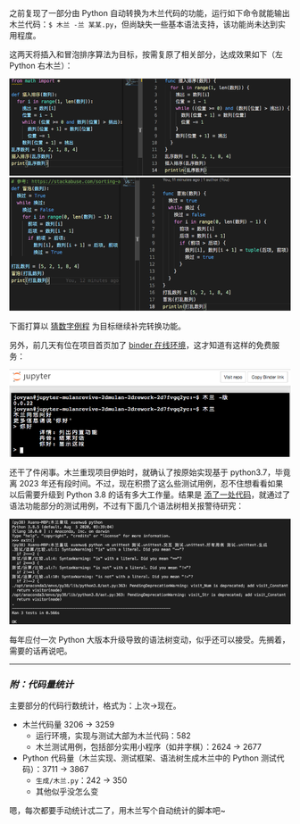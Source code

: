 
之前复现了一部分由 Python 自动转换为木兰代码的功能，运行如下命令就能输出木兰代码：`$ 木兰 -兰 某某.py`，但尚缺失一些基本语法支持，该功能尚未达到实用程度。

这两天将插入和冒泡排序算法为目标，按需复原了相关部分，达成效果如下（左 Python 右木兰）：

![插入](截图/2021-07-18_插入排序.png)
![冒泡](截图/2021-07-18_冒泡排序.png)

下面打算以 [猜数字例程](https://gitee.com/MulanRevive/mulan-rework/blob/master/%E6%B5%8B%E8%AF%95/%E6%89%8B%E5%B7%A5%E6%B5%8B%E8%AF%95/%E5%91%BD%E4%BB%A4%E8%A1%8C.ul) 为目标继续补完转换功能。

另外，前几天有位在项目首页加了 [binder 在线环境](https://mybinder.org/v2/git/https%3A%2F%2Fgitee.com%2FMulanRevive%2Fmulan-rework/HEAD)，这才知道有这样的免费服务：

![binder](截图/2021-07-18_binder.png)

还干了件闲事。木兰重现项目伊始时，就确认了按原始实现基于 python3.7，毕竟离 2023 年还有段时间。不过，现在积攒了这么些测试用例，忍不住想看看如果以后需要升级到 Python 3.8 的话有多大工作量。结果是 [添了一处代码](https://gitee.com/MulanRevive/mulan-rework/commit/5758d173b1b45e94f7c7ac43dc6bf4d76c34456c)，就通过了语法功能部分的测试用例，不过有下面几个语法树相关报警待研究：

![报警](截图/2021-07-18_py38.png)

每年应付一次 Python 大版本升级导致的语法树变动，似乎还可以接受。先搁着，需要的话再说吧。

-----------

### ***附：代码量统计***

主要部分的代码行数统计，格式为：上次->现在。

- 木兰代码量 3206 -> 3259
    - 运行环境，实现与测试大部为木兰代码：582
    - 木兰测试用例，包括部分实用小程序（如井字棋）：2624 -> 2677
- Python 代码量（木兰实现、测试框架、语法树生成木兰中的 Python 测试代码）：3711 -> 3867
    - `生成/木兰.py`：242 -> 350
    - 其他似乎没怎么变
    
嗯，每次都要手动统计忒二了，用木兰写个自动统计的脚本吧~